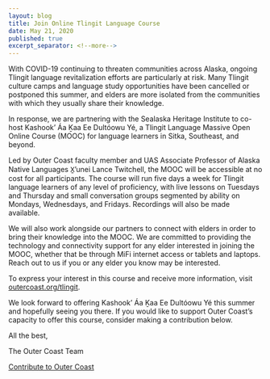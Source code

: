```yaml
---
layout: blog
title: Join Online Tlingit Language Course
date: May 21, 2020
published: true
excerpt_separator: <!--more-->
---
```

With COVID-19 continuing to threaten communities across Alaska, ongoing Tlingit language revitalization efforts are particularly at risk. Many Tlingit culture camps and language study opportunities have been cancelled or postponed this summer, and elders are more isolated from the communities with which they usually share their knowledge.

In response, we are partnering with the Sealaska Heritage Institute to co-host Kashook’ Áa Ḵaa Ee Dultóowu Yé, a Tlingit Language Massive Open Online Course (MOOC) for language learners in Sitka, Southeast, and beyond.

<!--more-->

Led by Outer Coast faculty member and UAS Associate Professor of Alaska Native Languages X̱’unei Lance Twitchell, the MOOC will be accessible at no cost for all participants. The course will run five days a week for Tlingit language learners of any level of proficiency, with live lessons on Tuesdays and Thursday and small conversation groups segmented by ability on Mondays, Wednesdays, and Fridays. Recordings will also be made available.

We will also work alongside our partners to connect with elders in order to bring their knowledge into the MOOC. We are committed to providing the technology and connectivity support for any elder interested in joining the MOOC, whether that be through MiFi internet access or tablets and laptops. Reach out to us if you or any elder you know may be interested.

To express your interest in this course and receive more information, visit [outercoast.org/tlingit](outercoast.org/tlingit).

We look forward to offering Kashook’ Áa Ḵaa Ee Dultóowu Yé this summer and hopefully seeing you there. If you would like to support Outer Coast’s capacity to offer this course, consider making a contribution below.

All the best,

The Outer Coast Team

[Contribute to Outer Coast](http://outercoast.org/contribute/)
